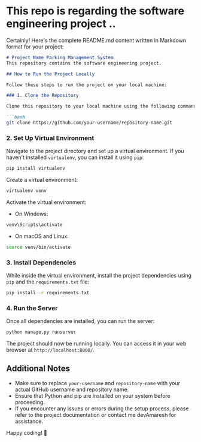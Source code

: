 # This repo is regarding the software engineering project ..

Certainly! Here's the complete README.md content written in Markdown format for your project:

```markdown
# Project Name Parking Management System
This repository contains the software engineering project.

## How to Run the Project Locally

Follow these steps to run the project on your local machine:

### 1. Clone the Repository

Clone this repository to your local machine using the following command:

```bash
git clone https://github.com/your-username/repository-name.git
```

### 2. Set Up Virtual Environment

Navigate to the project directory and set up a virtual environment. If you haven't installed `virtualenv`, you can install it using `pip`:

```bash
pip install virtualenv
```

Create a virtual environment:

```bash
virtualenv venv
```

Activate the virtual environment:

- On Windows:
```bash
venv\Scripts\activate
```

- On macOS and Linux:
```bash
source venv/bin/activate
```

### 3. Install Dependencies

While inside the virtual environment, install the project dependencies using `pip` and the `requirements.txt` file:

```bash
pip install -r requirements.txt
```

### 4. Run the Server

Once all dependencies are installed, you can run the server:

```bash
python manage.py runserver
```

The project should now be running locally. You can access it in your web browser at `http://localhost:8000/`.

## Additional Notes

- Make sure to replace `your-username` and `repository-name` with your actual GitHub username and repository name.
- Ensure that Python and pip are installed on your system before proceeding.
- If you encounter any issues or errors during the setup process, please refer to the project documentation or contact me devAmaresh for assistance.

Happy coding! 🚀
```
